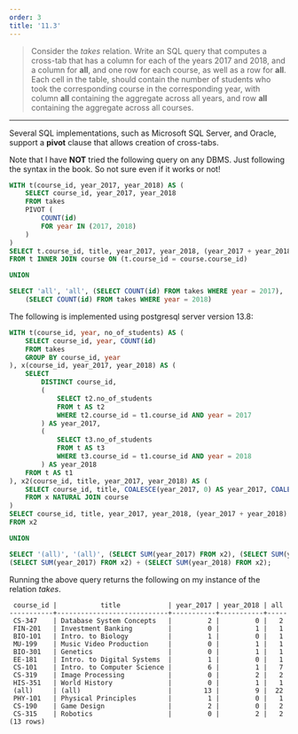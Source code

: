```yaml
---
order: 3
title: '11.3'
---
```

> Consider the _takes_ relation. Write an SQL query that computes a cross-tab 
> that has a column for each of the years 2017 and 2018, and a column for **all**, 
> and one row for each course, as well as a row for **all**. Each cell in the table, 
> should contain the number of students who took the corresponding course in 
> the corresponding year, with column **all** containing the aggregate across all years, 
> and row **all** containing the aggregate across all courses. 

--------------------------------

Several SQL implementations, such as Microsoft SQL Server, and Oracle, support a **pivot**
clause that allows creation of cross-tabs. 

Note that I have **NOT** tried the following query on any DBMS. Just following the syntax
in the book. So not sure even if it works or not!

```sql 
WITH t(course_id, year_2017, year_2018) AS ( 
    SELECT course_id, year_2017, year_2018
    FROM takes
    PIVOT (
        COUNT(id)
        FOR year IN (2017, 2018)
    )
)
SELECT t.course_id, title, year_2017, year_2018, (year_2017 + year_2018) AS 'all'
FROM t INNER JOIN course ON (t.course_id = course.course_id)

UNION

SELECT 'all', 'all', (SELECT COUNT(id) FROM takes WHERE year = 2017), 
    (SELECT COUNT(id) FROM takes WHERE year = 2018)
```

The following is implemented using postgresql server version 13.8: 

```sql 
WITH t(course_id, year, no_of_students) AS ( 
    SELECT course_id, year, COUNT(id)
    FROM takes
    GROUP BY course_id, year
), x(course_id, year_2017, year_2018) AS ( 
    SELECT 
        DISTINCT course_id, 
        (
            SELECT t2.no_of_students
            FROM t AS t2
            WHERE t2.course_id = t1.course_id AND year = 2017
        ) AS year_2017,
        (
            SELECT t3.no_of_students
            FROM t AS t3
            WHERE t3.course_id = t1.course_id AND year = 2018
        ) AS year_2018
    FROM t AS t1
), x2(course_id, title, year_2017, year_2018) AS ( 
    SELECT course_id, title, COALESCE(year_2017, 0) AS year_2017, COALESCE(year_2018, 0) AS year_2018
    FROM x NATURAL JOIN course
)
SELECT course_id, title, year_2017, year_2018, (year_2017 + year_2018) AS all
FROM x2

UNION

SELECT '(all)', '(all)', (SELECT SUM(year_2017) FROM x2), (SELECT SUM(year_2018) FROM x2),
(SELECT SUM(year_2017) FROM x2) + (SELECT SUM(year_2018) FROM x2);
```

Running the above query returns the following on my instance of the relation _takes_. 

```
 course_id |           title            | year_2017 | year_2018 | all 
-----------+----------------------------+-----------+-----------+-----
 CS-347    | Database System Concepts   |         2 |         0 |   2
 FIN-201   | Investment Banking         |         0 |         1 |   1
 BIO-101   | Intro. to Biology          |         1 |         0 |   1
 MU-199    | Music Video Production     |         0 |         1 |   1
 BIO-301   | Genetics                   |         0 |         1 |   1
 EE-181    | Intro. to Digital Systems  |         1 |         0 |   1
 CS-101    | Intro. to Computer Science |         6 |         1 |   7
 CS-319    | Image Processing           |         0 |         2 |   2
 HIS-351   | World History              |         0 |         1 |   1
 (all)     | (all)                      |        13 |         9 |  22
 PHY-101   | Physical Principles        |         1 |         0 |   1
 CS-190    | Game Design                |         2 |         0 |   2
 CS-315    | Robotics                   |         0 |         2 |   2
(13 rows)
```